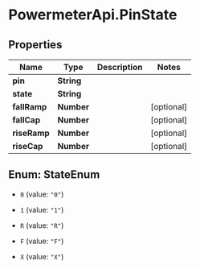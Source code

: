 # PowermeterApi.PinState

## Properties

Name | Type | Description | Notes
------------ | ------------- | ------------- | -------------
**pin** | **String** |  | 
**state** | **String** |  | 
**fallRamp** | **Number** |  | [optional] 
**fallCap** | **Number** |  | [optional] 
**riseRamp** | **Number** |  | [optional] 
**riseCap** | **Number** |  | [optional] 



## Enum: StateEnum


* `0` (value: `"0"`)

* `1` (value: `"1"`)

* `R` (value: `"R"`)

* `F` (value: `"F"`)

* `X` (value: `"X"`)




